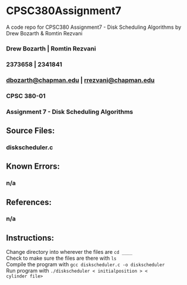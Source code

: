 # CPSC380Assignment7

A code repo for CPSC380 Assignment7 - Disk Scheduling Algorithms
by Drew Bozarth &amp; Romtin Rezvani

### Drew Bozarth | Romtin Rezvani

### 2373658 | 2341841

### dbozarth@chapman.edu | rrezvani@chapman.edu

### CPSC 380-01

### Assignment 7 - Disk Scheduling Algorithms

## Source Files:

### diskscheduler.c

## Known Errors:

### n/a

## References:

### n/a

## Instructions:

Change directory into wherever the files are <code>cd \_\_\_\_</code><br>
Check to make sure the files are there with <code>ls</code><br>
Compile the program with <code>gcc diskscheduler.c -o diskscheduler</code><br>
Run program with <code>./diskscheduler \< initialposition \> \< cylinder file\></code><br>

